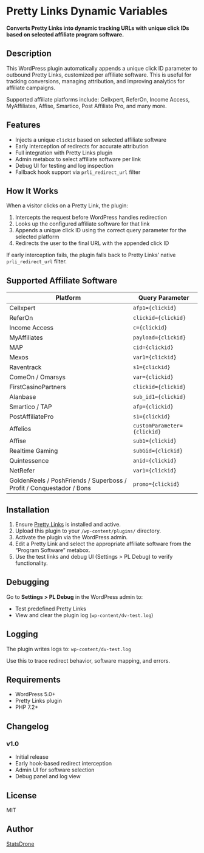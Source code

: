 # Pretty Links Dynamic Variables

**Converts Pretty Links into dynamic tracking URLs with unique click IDs based on selected affiliate program software.**

## Description

This WordPress plugin automatically appends a unique click ID parameter to outbound Pretty Links, customized per affiliate software. This is useful for tracking conversions, managing attribution, and improving analytics for affiliate campaigns.

Supported affiliate platforms include: Cellxpert, ReferOn, Income Access, MyAffiliates, Affise, Smartico, Post Affiliate Pro, and many more.

## Features

- Injects a unique `clickid` based on selected affiliate software
- Early interception of redirects for accurate attribution
- Full integration with Pretty Links plugin
- Admin metabox to select affiliate software per link
- Debug UI for testing and log inspection
- Fallback hook support via `prli_redirect_url` filter

## How It Works

When a visitor clicks on a Pretty Link, the plugin:

1. Intercepts the request before WordPress handles redirection
2. Looks up the configured affiliate software for that link
3. Appends a unique click ID using the correct query parameter for the selected platform
4. Redirects the user to the final URL with the appended click ID

If early interception fails, the plugin falls back to Pretty Links’ native `prli_redirect_url` filter.

## Supported Affiliate Software

| Platform             | Query Parameter       |
|----------------------|-----------------------|
| Cellxpert            | `afp1={clickid}`      |
| ReferOn              | `clickid={clickid}`   |
| Income Access        | `c={clickid}`         |
| MyAffiliates         | `payload={clickid}`   |
| MAP                  | `cid={clickid}`       |
| Mexos                | `var1={clickid}`      |
| Raventrack           | `s1={clickid}`        |
| ComeOn / Omarsys     | `var={clickid}`       |
| FirstCasinoPartners  | `clickid={clickid}`   |
| Alanbase             | `sub_id1={clickid}`   |
| Smartico / TAP       | `afp={clickid}`       |
| PostAffiliatePro     | `s1={clickid}`        |
| Affelios             | `customParameter={clickid}` |
| Affise               | `sub1={clickid}`      |
| Realtime Gaming      | `subGid={clickid}`    |
| Quintessence         | `anid={clickid}`      |
| NetRefer             | `var1={clickid}`      |
| GoldenReels / PoshFriends / Superboss / Profit / Conquestador / Bons | `promo={clickid}` |

## Installation

1. Ensure [Pretty Links](https://wordpress.org/plugins/pretty-link/) is installed and active.
2. Upload this plugin to your `/wp-content/plugins/` directory.
3. Activate the plugin via the WordPress admin.
4. Edit a Pretty Link and select the appropriate affiliate software from the “Program Software” metabox.
5. Use the test links and debug UI (Settings > PL Debug) to verify functionality.

## Debugging

Go to **Settings > PL Debug** in the WordPress admin to:

- Test predefined Pretty Links
- View and clear the plugin log (`wp-content/dv-test.log`)

## Logging

The plugin writes logs to: `wp-content/dv-test.log`

Use this to trace redirect behavior, software mapping, and errors.

## Requirements

- WordPress 5.0+
- Pretty Links plugin
- PHP 7.2+

## Changelog

### v1.0
- Initial release
- Early hook-based redirect interception
- Admin UI for software selection
- Debug panel and log view

## License

MIT

## Author

[StatsDrone](https://www.statsdrone.com)
